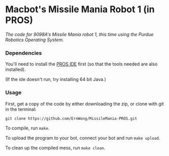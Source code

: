 Macbot's Missile Mania Robot 1 (in PROS)
========================================

*The code for 9098A's Missile Mania robot 1, this time using the Purdue Robotics Operating System.*

### Dependencies

You'll need to install the [PROS IDE](http://purdueros.sourceforge.net/) first (so that the tools needed are also installed).

(If the ide doesn't run, try installing 64 bit Java.)

### Usage

First, get a copy of the code by either downloading the zip, or clone with git
in the terminal:

```
git clone https://github.com/ErnWong/MissileMania-PROS.git
```

To compile, run `make`.

To upload the program to your bot, connect your bot and run `make upload`.

To clean up the compiled mess, run `make clean`.
